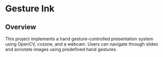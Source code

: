 # Gesture Ink
## Overview
This project implements a hand gesture-controlled presentation system using OpenCV, cvzone, and a webcam. Users can navigate through slides and annotate images using predefined hand gestures.

 
